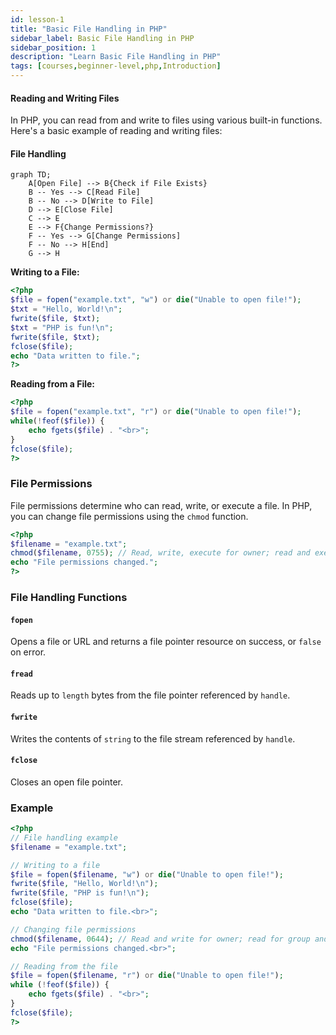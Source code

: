 ```yaml
---
id: lesson-1
title: "Basic File Handling in PHP"
sidebar_label: Basic File Handling in PHP
sidebar_position: 1
description: "Learn Basic File Handling in PHP"
tags: [courses,beginner-level,php,Introduction]
---   
```

 

#### Reading and Writing Files

In PHP, you can read from and write to files using various built-in functions. Here's a basic example of reading and writing files:

#### File Handling

```mermaid
graph TD;
    A[Open File] --> B{Check if File Exists}
    B -- Yes --> C[Read File]
    B -- No --> D[Write to File]
    D --> E[Close File]
    C --> E
    E --> F{Change Permissions?}
    F -- Yes --> G[Change Permissions]
    F -- No --> H[End]
    G --> H
```


**Writing to a File:**

```php
<?php
$file = fopen("example.txt", "w") or die("Unable to open file!");
$txt = "Hello, World!\n";
fwrite($file, $txt);
$txt = "PHP is fun!\n";
fwrite($file, $txt);
fclose($file);
echo "Data written to file.";
?>
```

**Reading from a File:**

```php
<?php
$file = fopen("example.txt", "r") or die("Unable to open file!");
while(!feof($file)) {
    echo fgets($file) . "<br>";
}
fclose($file);
?>
```

### File Permissions

File permissions determine who can read, write, or execute a file. In PHP, you can change file permissions using the `chmod` function.

```php
<?php
$filename = "example.txt";
chmod($filename, 0755); // Read, write, execute for owner; read and execute for group and others
echo "File permissions changed.";
?>
```

### File Handling Functions

#### `fopen`
Opens a file or URL and returns a file pointer resource on success, or `false` on error.

#### `fread`
Reads up to `length` bytes from the file pointer referenced by `handle`.

#### `fwrite`
Writes the contents of `string` to the file stream referenced by `handle`.

#### `fclose`
Closes an open file pointer.

### Example 

```php
<?php
// File handling example
$filename = "example.txt";

// Writing to a file
$file = fopen($filename, "w") or die("Unable to open file!");
fwrite($file, "Hello, World!\n");
fwrite($file, "PHP is fun!\n");
fclose($file);
echo "Data written to file.<br>";

// Changing file permissions
chmod($filename, 0644); // Read and write for owner; read for group and others
echo "File permissions changed.<br>";

// Reading from the file
$file = fopen($filename, "r") or die("Unable to open file!");
while (!feof($file)) {
    echo fgets($file) . "<br>";
}
fclose($file);
?>
```

